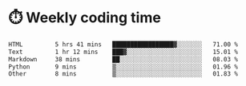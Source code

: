 
# :stopwatch: Weekly coding time
<!--START_SECTION:waka-->

```txt
HTML         5 hrs 41 mins   █████████████████▓░░░░░░░   71.00 %
Text         1 hr 12 mins    ███▓░░░░░░░░░░░░░░░░░░░░░   15.01 %
Markdown     38 mins         ██░░░░░░░░░░░░░░░░░░░░░░░   08.03 %
Python       9 mins          ▒░░░░░░░░░░░░░░░░░░░░░░░░   01.96 %
Other        8 mins          ▒░░░░░░░░░░░░░░░░░░░░░░░░   01.83 %
```

<!--END_SECTION:waka-->


<!-- <p> <img src="https://github-readme-stats.vercel.app/api?username=cozgerest&show_icons=true&hide_border=false" />  </p> -->

